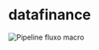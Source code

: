 # datafinance

![Pipeline fluxo macro]([C:\Users\BEATHRIZAPARECIDAFER\Downloads\pipeline.png](https://drive.google.com/file/d/1jEjOqMYsBP58bRKf1YKioqflSDn13R7M/view?usp=share_link))
